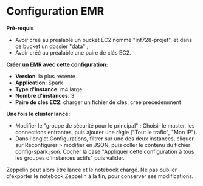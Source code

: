 # Configuration EMR

**Pré-requis**
* Avoir créé au préalable un bucket EC2 nommé "inf728-projet", et dans ce bucket un dossier "data" ;
* Avoir créé au préalable une paire de clés EC2.

**Créer un EMR avec cette configuration:**

* **Version**: la plus récente
* **Application**: Spark
* **Type d'instance**: m4.large
* **Nombre d'instances**: 3
* **Paire de clés EC2**: charger un fichier de clés, créé précédemment


**Une fois le cluster lancé:**

* Modifier le "groupe de sécurité pour le principal" : Choisir le master, les connections entrantes, puis ajouter une règle ("Tout le trafic", "Mon IP").
* Dans l'onglet Configurations, filtrer sur une des deux instances, cliquer sur Reconfigurer > modifier en JSON, puis coller le contenu du fichier config-spark.json. Cocher la case "Appliquer cette configuration à tous les groupes d'instances actifs" puis valider. 

Zeppelin peut alors être lancé et le notebook chargé.
Ne pas oublier d'exporter le notebook Zeppelin à la fin, pour conserver ses modifications.